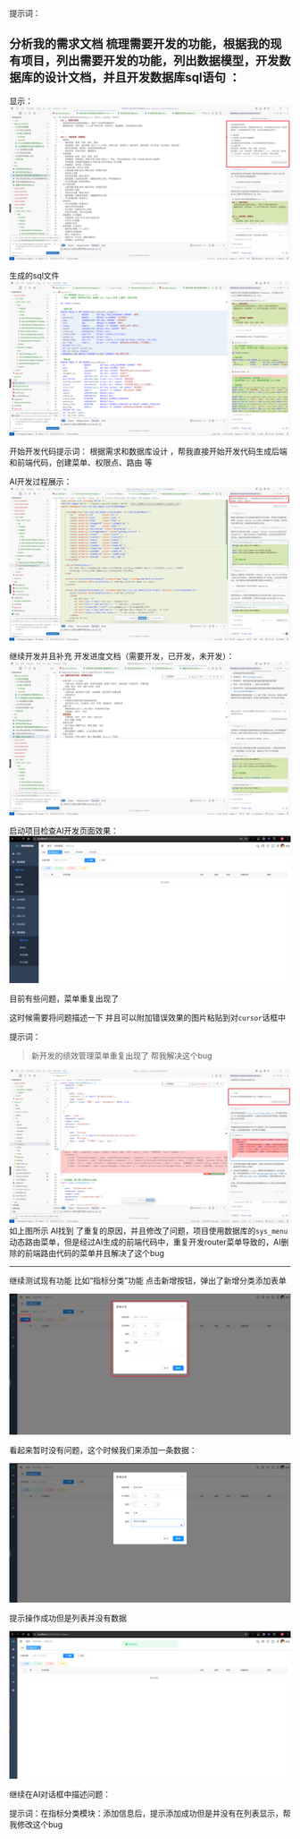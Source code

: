 提示词：

分析我的需求文档
梳理需要开发的功能，根据我的现有项目，列出需要开发的功能，列出数据模型，开发数据库的设计文档，并且开发数据库sql语句 ：
------------------

显示：
![img.png](02assets%2Fimg.png)

生成的sql文件
![img_1.png](02assets%2Fimg_1.png)

开始开发代码提示词：
根据需求和数据库设计 ，帮我直接开始开发代码生成后端和前端代码，创建菜单、权限点、路由 等

AI开发过程展示：
![img_2.png](02assets%2Fimg_2.png)

继续开发并且补充 开发进度文档（需要开发，已开发，未开发）：
![img_3.png](02assets%2Fimg_3.png)

启动项目检查AI开发页面效果：
![img_5.png](02assets%2Fimg_5.png)

目前有些问题，菜单重复出现了

这时候需要将问题描述一下 并且可以附加错误效果的图片粘贴到对`cursor`话框中

提示词：
> 新开发的绩效管理菜单重复出现了 帮我解决这个bug

![img_6.png](02assets%2Fimg_6.png)
如上图所示 AI找到 了重复的原因，并且修改了问题，项目使用数据库的`sys_menu`
动态路由菜单，但是经过AI生成的前端代码中，重复开发router菜单导致的，AI删除的前端路由代码的菜单并且解决了这个bug

------------
继续测试现有功能 比如“指标分类”功能
点击新增按钮，弹出了新增分类添加表单


![新增分类添加表单](02assets%2Fimg_7.png)


看起来暂时没有问题，这个时候我们来添加一条数据：

![img_8.png](02assets%2Fimg_8.png)

提示操作成功但是列表并没有数据

![img_9.png](02assets%2Fimg_9.png)


继续在AI对话框中描述问题：  

提示词：在指标分类模块：添加信息后，提示添加成功但是并没有在列表显示，帮我修改这个bug
 
